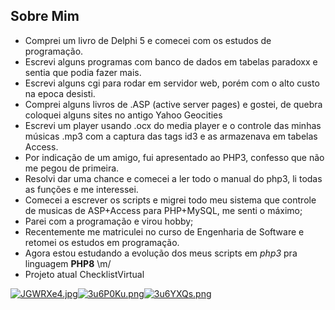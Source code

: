 ## Sobre Mim ##
- Comprei um livro de Delphi 5 e comecei com os estudos de programação.
- Escrevi alguns programas com banco de dados em tabelas paradoxx e sentia que podia fazer mais.
- Escrevi alguns cgi para rodar em servidor web, porém com o alto custo na epoca desisti.
- Comprei alguns livros de .ASP (active server pages) e gostei, de quebra coloquei alguns sites no antigo Yahoo Geocities
- Escrevi um player usando .ocx do media player e o controle das minhas músicas .mp3 com a captura das tags id3 e as armazenava em tabelas Access.
- Por indicação de um amigo, fui apresentado ao PHP3, confesso que não me pegou de primeira.
- Resolvi dar uma chance e comecei a ler todo o manual do php3, li todas as funções e me interessei.
- Comecei a escrever os scripts e migrei todo meu sistema que controle de musicas de ASP+Access para PHP+MySQL, me senti o máximo;
- Parei com a programação e virou hobby;
- Recentemente me matriculei no curso de Engenharia de Software e retomei os estudos em programação.
- Agora estou estudando a evolução dos meus scripts em *php3* pra linguagem **PHP8** \m/
- Projeto atual ChecklistVirtual


[![JGWRXe4.jpg](https://iili.io/JGWRXe4.jpg)](https://freeimage.host/)[![3u6P0Ku.png](https://iili.io/3u6P0Ku.png)](https://freeimage.host/br)[![3u6YXQs.png](https://iili.io/3u6YXQs.png)](https://freeimage.host/br)
